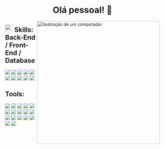 <h1 align="center">Olá pessoal! 👋</h1>

<img src="https://img.freepik.com/vetores-premium/laptop-isometrico-computador-portatil-isometrico-3d-linguagem-de-programacao-abstrata-e-codigo-de-programa-em-uma-ilustracao-vetorial-de-tela-de-laptop_561158-2915.jpg" alt="ilustração de um computador" min-width="400px" max-width="400px" width="400px" align="right">

## <img src="https://media2.giphy.com/media/QssGEmpkyEOhBCb7e1/giphy.gif?cid=ecf05e47a0n3gi1bfqntqmob8g9aid1oyj2wr3ds3mg700bl&rid=giphy.gif" width ="25"><b> Skills: Back-End / Front-End / Database</b>
<div align="left">
    <img src="https://img.shields.io/badge/c%23-%23239120.svg?style=for-the-badge&logo=csharp&logoColor=white">
    <img src="https://img.shields.io/badge/-Java-ED8B00?style=for-the-badge&logo=java&logoColor=white&labelColor=007396">
    <img src="https://img.shields.io/badge/HTML5-E34F26.svg?style=for-the-badge&logo=HTML5&logoColor=white">
    <img src="https://img.shields.io/badge/CSS3-1572B6.svg?style=for-the-badge&logo=CSS3&logoColor=white">
    <img src="https://img.shields.io/badge/JavaScript-F7DF1E.svg?style=for-the-badge&logo=JavaScript&logoColor=black">
    <img src="https://img.shields.io/badge/Flutter-%2302569B.svg?style=for-the-badge&logo=Flutter&logoColor=white">
    <img src="https://img.shields.io/badge/dart-%230175C2.svg?style=for-the-badge&logo=dart&logoColor=white">
    <img src="https://img.shields.io/badge/Python-3776AB.svg?style=for-the-badge&logo=Python&logoColor=white">
    <img src="https://img.shields.io/badge/mysql-4479A1.svg?style=for-the-badge&logo=mysql&logoColor=white">
    <img src="https://img.shields.io/badge/Microsoft%20SQL%20Server-CC2927?style=for-the-badge&logo=microsoft%20sql%20server&logoColor=white">
</div>

<h2>Tools:</h2>
<div align="left">
    <img src="https://img.shields.io/badge/git-%23F05033.svg?style=for-the-badge&logo=git&logoColor=white">
    <img src="https://img.shields.io/badge/github-%23121011.svg?style=for-the-badge&logo=github&logoColor=white">
    <img src="https://img.shields.io/badge/bitbucket-%230047B3.svg?style=for-the-badge&logo=bitbucket&logoColor=white">
    <img src="https://img.shields.io/badge/Trello-0052CC.svg?style=for-the-badge&logo=Trello&logoColor=white">
    <img src="https://img.shields.io/badge/Notion-000000.svg?style=for-the-badge&logo=Notion&logoColor=white">
    <img src="https://img.shields.io/badge/Postman-FF6C37?style=for-the-badge&logo=postman&logoColor=white">
    <img src="https://img.shields.io/badge/Figma-F24E1E.svg?style=for-the-badge&logo=Figma&logoColor=white">
    <img src="https://img.shields.io/badge/Visual%20Studio-5C2D91.svg?style=for-the-badge&logo=visual-studio&logoColor=white">
    <img src="https://img.shields.io/badge/Visual%20Studio%20Code-007ACC.svg?style=for-the-badge&logo=Visual-Studio-Code&logoColor=white">
    <img src="https://img.shields.io/badge/sublime_text-%23575757.svg?style=for-the-badge&logo=sublime-text&logoColor=important">
    <img src="https://img.shields.io/badge/Notepad++-90E59A.svg?style=for-the-badge&logo=notepad%2b%2b&logoColor=black">
    <img src="https://img.shields.io/badge/Google%20Drive-4285F4?style=for-the-badge&logo=googledrive&logoColor=white">
    <img src="https://img.shields.io/badge/Dropbox-%233B4D98.svg?style=for-the-badge&logo=Dropbox&logoColor=white">
    <img src="https://img.shields.io/badge/Microsoft_Excel-217346?style=for-the-badge&logo=microsoft-excel&logoColor=white">
    <img src="https://img.shields.io/badge/Microsoft_Word-2B579A?style=for-the-badge&logo=microsoft-word&logoColor=white">
    <img src="https://img.shields.io/badge/Microsoft-0078D4?style=for-the-badge&logo=microsoft&logoColor=white">
    <img src="https://img.shields.io/badge/Windows-0078D6?style=for-the-badge&logo=windows&logoColor=white">
</div>

<!--
**guilhermebatistaa/guilhermebatistaa** is a ✨ _special_ ✨ repository because its `README.md` (this file) appears on your GitHub profile.

Here are some ideas to get you started:

- 🔭 I’m currently working on ...
- 🌱 I’m currently learning ...
- 👯 I’m looking to collaborate on ...
- 🤔 I’m looking for help with ...
- 💬 Ask me about ...
- 📫 How to reach me: ...
- 😄 Pronouns: ...
- ⚡ Fun fact: ...
-->
